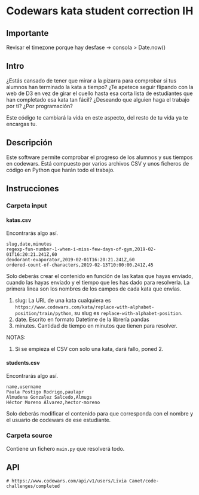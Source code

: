 # Codewars kata student correction IH

## Importante

Revisar el timezone porque hay desfase -> consola > Date.now()

## Intro

¿Estás cansado de tener que mirar a la pizarra para comprobar si tus alumnos han terminado la kata a tiempo? ¿Te apetece seguir flipando con la web de D3 en vez de girar el cuello hasta esa corta lista de estudiantes que han completado esa kata tan fácil? ¿Deseando que alguien haga el trabajo por tí? ¿Por programación?

Este código te cambiará la vida en este aspecto, del resto de tu vida ya te encargas tu. 

## Descripción

Este software permite comprobar el progreso de los alumnos y sus tiempos en codewars. Está compuesto por varios archivos CSV y unos ficheros de código en Python que harán todo el trabajo. 


## Instrucciones

### Carpeta input
#### katas.csv
Encontrarás algo así. 
```
slug,date,minutes
regexp-fun-number-1-when-i-miss-few-days-of-gym,2019-02-01T16:20:21.241Z,60
deodorant-evaporator,2019-02-01T16:20:21.241Z,60
ordered-count-of-characters,2019-02-13T10:00:00.241Z,45
```
Solo deberás crear el contenido en función de las katas que hayas enviado, cuando las hayas enviado y el tiempo que les has dado para resolverla. 
La primera linea son los nombres de los campos de cada kata que envías. 
1. slug: La URL de una kata cualquiera es `https://www.codewars.com/kata/replace-with-alphabet-position/train/python`, su slug es `replace-with-alphabet-position`. 
2. date. Escrito en formato Datetime de la librería pandas
3. minutes. Cantidad de tiempo en minutos que tienen para resolver. 

NOTAS: 
1. Si se empieza el CSV con solo una kata, dará fallo, poned 2. 


#### students.csv
Encontrarás algo así. 
```
name,username
Paula Postigo Rodrigo,paulapr
Almudena Gonzalez Salcedo,Almugs
Héctor Moreno Álvarez,hector-moreno
```
Solo deberás modificar el contenido para que corresponda con el nombre y el usuario de codewars de ese estudiante. 

### Carpeta source
Contiene un fichero `main.py` que resolverá todo. 


## API
```
# https://www.codewars.com/api/v1/users/Livia Canet/code-challenges/completed
```




